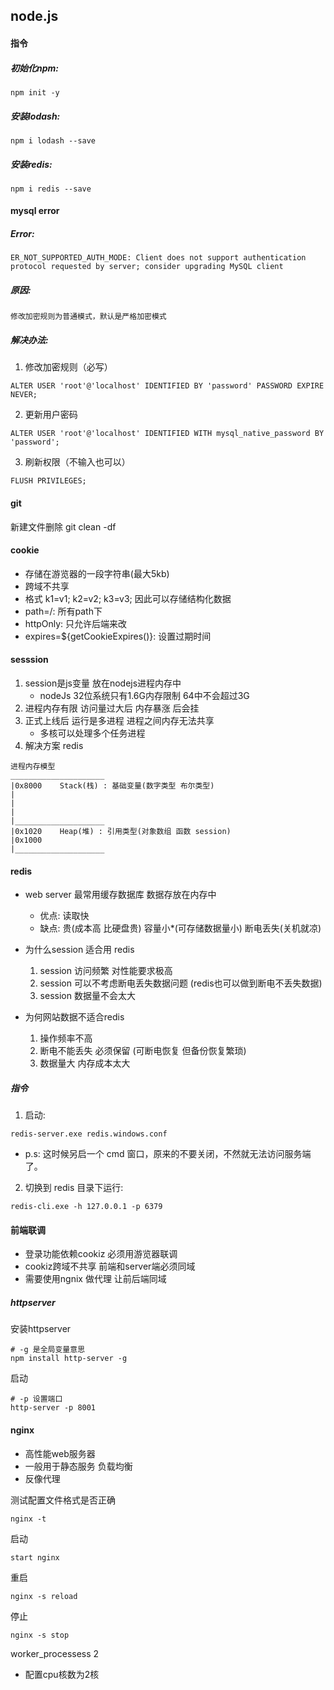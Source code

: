 ## node.js

#### 指令
##### 初始化npm:
``` 
npm init -y
```

##### 安装lodash:
```
npm i lodash --save
```


##### 安装redis:
```
npm i redis --save
```


#### mysql error
##### Error:
```
ER_NOT_SUPPORTED_AUTH_MODE: Client does not support authentication protocol requested by server; consider upgrading MySQL client
```

##### 原因:
```
修改加密规则为普通模式，默认是严格加密模式
```

##### 解决办法:

1. 修改加密规则（必写）
```
ALTER USER 'root'@'localhost' IDENTIFIED BY 'password' PASSWORD EXPIRE NEVER;
```

2. 更新用户密码
```
ALTER USER 'root'@'localhost' IDENTIFIED WITH mysql_native_password BY 'password';
```

3. 刷新权限（不输入也可以）
```
FLUSH PRIVILEGES;
```

#### git
新建文件删除
git clean -df


#### cookie
 - 存储在游览器的一段字符串(最大5kb)
 - 跨域不共享
 - 格式 k1=v1; k2=v2; k3=v3; 因此可以存储结构化数据
 - path=/: 所有path下
 - httpOnly: 只允许后端来改
 - expires=${getCookieExpires()}: 设置过期时间


#### sesssion
 1. session是js变量 放在nodejs进程内存中
    - nodeJs 32位系统只有1.6G内存限制 64中不会超过3G
 2. 进程内存有限 访问量过大后 内存暴涨 后会挂
 3. 正式上线后 运行是多进程 进程之间内存无法共享
    - 多核可以处理多个任务进程
 4. 解决方案 redis

 ```
进程内存模型
_____________________
|0x8000    Stack(栈) : 基础变量(数字类型 布尔类型)
|
|
|
|____________________
|0x1020    Heap(堆) : 引用类型(对象数组 函数 session)
|0x1000
|____________________
```


#### redis
 - web server 最常用缓存数据库 数据存放在内存中
   - 优点: 读取快
   - 缺点: 贵(成本高 比硬盘贵) 容量小*(可存储数据量小) 断电丢失(关机就凉)
 
 - 为什么session 适合用 redis
   1. session 访问频繁 对性能要求极高
   2. session 可以不考虑断电丢失数据问题 (redis也可以做到断电不丢失数据)
   3. session 数据量不会太大
 - 为何网站数据不适合redis
   1. 操作频率不高
   2. 断电不能丢失 必须保留 (可断电恢复 但备份恢复繁琐)
   3. 数据量大 内存成本太大


##### 指令
1. 启动:
```
redis-server.exe redis.windows.conf
```
  - p.s: 这时候另启一个 cmd 窗口，原来的不要关闭，不然就无法访问服务端了。
2. 切换到 redis 目录下运行:
```
redis-cli.exe -h 127.0.0.1 -p 6379
```

#### 前端联调
- 登录功能依赖cookiz 必须用游览器联调
- cookiz跨域不共享 前端和server端必须同域
- 需要使用ngnix 做代理 让前后端同域

##### httpserver
安装httpserver
```
# -g 是全局变量意思
npm install http-server -g
```

启动
```
# -p 设置端口
http-server -p 8001 
```
  
#### nginx
 - 高性能web服务器
 - 一般用于静态服务 负载均衡
 - 反像代理

测试配置文件格式是否正确 
```
nginx -t
```

启动
```
start nginx
```

重启
```
nginx -s reload
```

停止
```
nginx -s stop
```

worker_processess 2
 - 配置cpu核数为2核


